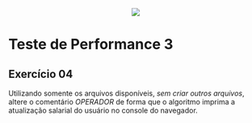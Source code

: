 <p align="center">
    <img src="https://www.infnet.edu.br/infnet/wp-content/themes/infnet.homepage//assets/img/LogoInfnetRodape.png"/>
</p>

# Teste de Performance 3

## Exercício 04

Utilizando somente os arquivos disponíveis, _sem criar outros arquivos_, altere o comentário _OPERADOR_ de forma que o algoritmo imprima a atualização salarial do usuário no console do navegador.
